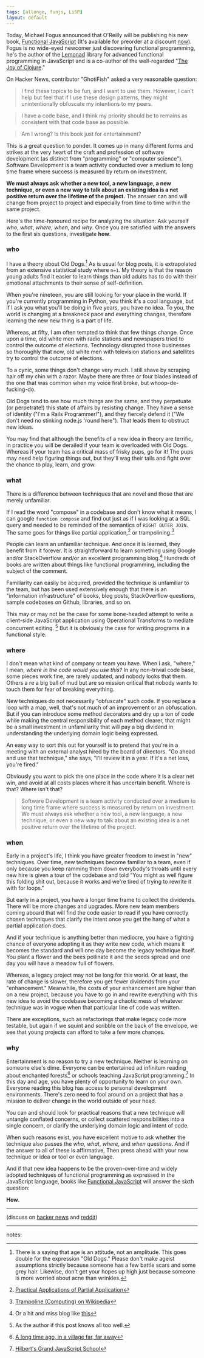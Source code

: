 ```yaml
---
tags: [allonge, funjs, LiSP]
layout: default
---
```


Today, Michael Fogus announced that O'Reilly will be publishing his new book, [Functional JavaScript][fj] (It's available for preorder at a discount [now][fj]). Fogus is no wide-eyed newcomer just discovering functional programming, he's the author of the [Lemonad] library for advanced functional programming in JavaScript and is a co-author of the well-regarded  "[The Joy of Clojure][joy]."

[fj]: http://www.amazon.com/Functional-JavaScript-Introducing-Programming-Underscore-js/dp/1449360726/?tag=raganwald-20
[joy]: http://www.amazon.com/gp/product/1935182641/ref=as_li_ss_tl?ie=UTF8&camp=1789&creative=390957&creativeASIN=1935182641&linkCode=as2&tag=raganwald001-20
[Lemonad]: https://github.com/fogus/lemonad

On Hacker News, contributor "GhotiFish" asked a very reasonable question:

> I find these topics to be fun, and I want to use them. However, I can't help but feel that if I use these design patterns, they might unintentionally obfuscate my intentions to my peers.

> I have a code base, and I think my priority should be to remains as consistent with that code base as possible.

> Am I wrong? Is this book just for entertainment?

This is a great question to ponder. It comes up in many different forms and strikes at the very heart of the craft and profession of software development (as distinct from "programming" or "computer science"). Software Development is a team activity conducted over a medium to long time frame where success is measured by return on investment.

**We must always ask whether a new tool, a new language, a new technique, or even a new way to talk about an existing idea is a net positive return over the lifetime of the project.** The answer can and will change from project to project and especially from time to time within the same project.

Here's the time-honoured recipe for analyzing the situation: Ask yourself *who*, *what*, *where*, *when*, and *why*. Once you are satisfied with the answers to the first six questions, investigate **how**.

### who

I have a theory about Old Dogs.[^old] As is usual for blog posts, it is extrapolated from an extensive statistical study where `n=1`. My theory is that the reason young adults find it easier to learn things than old adults has to do with their emotional attachments to their sense of self-definition.

[^old]: There is a saying that age is an attitude, not an amplitude. This goes double for the expression "Old Dogs." Please don't make ageist assumptions strictly because someone has a few battle scars and some grey hair. Likewise, don't get your hopes up high just because someone is more worried about acne than wrinkles.

When you're nineteen, you are still looking for your place in the world. If you're currently programming in Python, you think it's a cool language, but if I ask you what you'll be doing in five years, you have no idea. To you, the world is changing at a breakneck pace and everything changes, therefore learning the new new thing is a part of life.

Whereas, at fifty, I am often tempted to think that few things change. Once upon a time, old white men with radio stations and newspapers tried to control the outcome of elections. Technology disrupted those businesses so thoroughly that now, old white men with television stations and satellites try to control the outcome of elections.

To a cynic, some things don't change very much. I still shave by scraping hair off my chin with a razor. Maybe there are three or four blades instead of the one that was common when my voice first broke, but whoop-de-fucking-do.

Old Dogs tend to see how much things are the same, and they perpetuate (or perpetrate!) this state of affairs by resisting change. They have a sense of identity ("I'm a Rails Programmer!"), and they fiercely defend it ("We don't need no stinking node.js 'round here"). That leads them to obstruct new ideas.

You may find that although the benefits of a new idea in theory are terrific, in practice you will be derailed if your team is overloaded with Old Dogs. Whereas if your team has a critical mass of frisky pups, go for it! The pups may need help figuring things out, but they'll wag their tails and fight over the chance to play, learn, and grow.

### what

There is a difference between techniques that are novel and those that are merely unfamiliar.

If I read the word "compose" in a codebase and don't know what it means, I can google `function compose` and find out just as if I was looking at a SQL query and needed to be reminded of the semantics of `RIGHT OUTER JOIN`. The same goes for things like partial application,[^pa] or trampolining.[^trampoline]

[^pa]: [Practical Applications of Partial Application](http://raganwald.com/2013/01/05/practical-applications-of-partial-application.html)
[^trampoline]: [Trampoline (Computing) on Wikipedia](https://en.wikipedia.org/wiki/Trampoline_(computing)#High_Level_Programming)

People can learn an unfamiliar technique. And once it is learned, they benefit from it forever. It is straightforward to learn something using Google and/or StackOverflow and/or an excellent programming blog.[^blog] Hundreds of books are written about things like functional programming, including the subject of the comment.

[^blog]: Or a hit and miss blog like [this](http://raganwald.com)

Familiarity can easily be acquired, provided the technique is unfamiliar to the team, but has been used extensively enough that there is an "information infrastructure" of books, blog posts, StackOverflow questions, sample codebases on Github, libraries, and so on.

This may or may not be the case for some bone-headed attempt to write a client-side JavaScript application using Operational Transforms to mediate concurrent editing. [^guilty] But it is obviously the case for writing programs in a functional style.

[^guilty]: As the author if this post knows all too well.

### where

I don't mean what kind of company or team you have. When I ask, "where," I mean, *where in the code would you use this?* In any non-trivial code base, some pieces work fine, are rarely updated, and nobody looks that them. Others a re a big ball of mud but are so mission critical that nobody wants to touch them for fear of breaking everything.

New techniques do not necessarily "obfuscate" such code. If you replace a loop with a map, well, that's not much of an improvement or an obfuscation. But if you can introduce some method decorators and dry up a ton of code while making the central responsibility of each method clearer, that might be a small investment in unfamiliarity that will pay a big dividend in understanding the underlying domain logic being expressed.

An easy way to sort this out for yourself is to pretend that you're in a meeting with an external analyst hired by the board of directors. "Go ahead and use that technique," she says, "I'll review it in a year. If it's a net loss, you're fired."

Obviously you want to pick the one place in the code where it is a clear net win, and avoid at all costs places where it has uncertain benefit. Where is that? Where isn't that?

> Software Development is a team activity conducted over a medium to long time frame where success is measured by return on investment. We must always ask whether a new tool, a new language, a new technique, or even a new way to talk about an existing idea is a net positive return over the lifetime of the project.

### when

Early in a project's life, I think you have greater freedom to invest in "new" techniques. Over time, new techniques become familiar to a team, even if only because you keep ramming them down everybody's throats until every new hire is given a tour of the codebase and told "You might as well figure this folding shit out, because it works and we're tired of trying to rewrite it with for loops."

But early in a project, you have a longer time frame to collect the dividends. There will be more changes and upgrades. More new team members coming aboard that will find the code easier to read if you have correctly chosen techniques that clarify the intent once you get the hang of what a partial application does.

And if your technique is anything better than mediocre, you have a fighting chance of everyone adopting it as they write new code, which means it becomes the standard and will one day become the legacy technique itself. You plant a flower and the bees pollinate it and the seeds spread and one day you will have a meadow full of flowers.

Whereas, a legacy project may not be long for this world. Or at least, the rate of change is slower, therefore you get fewer dividends from your "enhancement." Meanwhile, the costs of your enhancement are higher than on a new project, because you have to go in and rewrite everything with this new idea to avoid the codebase becoming a chaotic mess of whatever technique was in vogue when that particular line of code was written.

There are exceptions, such as refactorings that make legacy code more testable, but again if we squint and scribble on the back of the envelope, we see that young projects can afford to take a few more chances.

### why

Entertainment is no reason to try a new technique. Neither is learning on someone else's dime. Everyone can be entertained ad infinitum reading about enchanted forests[^ef] or schools teaching JavaScript programming.[^hilbert] In this day and age, you have plenty of opportunity to learn on your own. Everyone reading this blog has access to personal development environments. There's zero need to fool around on a project that has a mission to deliver change in the world outside of your head.

[^ef]: [A long time ago, in a village far, far away](http://raganwald.com/enchanted-forest/a-long-time-ago-in-a-village-far-far-away.html)
[^hilbert]: [Hilbert's Grand JavaScript School](http://raganwald.com/2013/02/21/hilberts-school.html)

You can and should look for practical reasons that a new technique will untangle conflated concerns, or collect scattered responsibilities into a single concern, or clarify the underlying domain logic and intent of code.

When such reasons exist, you have excellent motive to ask whether the technique also passes the *who*, *what*, *where*, and *when* questions. And if the answer to all of these is affirmative, Then press ahead with your new technique or idea or tool or even language.

And if that new idea happens to be the proven-over-time and widely adopted techniques of functional programming as expressed in the JavaScript language, books like [Functional JavaScript][fj] will answer the sixth question:

**How**.

---

(discuss on [hacker news](https://news.ycombinator.com/item?id=5409626) and [reddit](http://www.reddit.com/r/programming/comments/1aom0q/six_questions/))

---

notes: